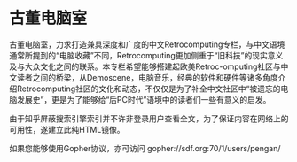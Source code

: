 # 古董电脑室

古董电脑室，力求打造兼具深度和广度的中文Retrocomputing专栏，与中文语境通常所提到的“电脑收藏”不同，Retrocomputing更加侧重于“旧科技”的现实意义及与大众文化之间的联系。本专栏希望能够搭建起欧美Retroc-omputing社区与中文读者之间的桥梁，从Demoscene，电脑音乐，经典的软件和硬件等诸多角度介绍Retrocomputing社区的文化和动态，不仅仅是为了补全中文社区中“被遗忘的电脑发展史”，更是为了能够给“后PC时代”语境中的读者们一些有意义的启发。

由于知乎屏蔽搜索引擎索引并不许非登录用户查看全文，为了保证内容在网络上的可用性，遂建立此纯HTML镜像。

如果您能够使用Gopher协议，亦可访问 gopher://sdf.org:70/1/users/pengan/